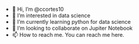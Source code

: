 - 👋 Hi, I’m @ccortes10
- 👀 I’m interested in data science
- 🌱 I’m currently learning python for data science
- 💞️ I’m looking to collaborate on Jupiter Notebook
- 📫 How to reach me. You can reach me here.

<!---
ccortes10/ccortes10 is a ✨ special ✨ repository because its `README.md` (this file) appears on your GitHub profile.
You can click the Preview link to take a look at your changes.
--->
